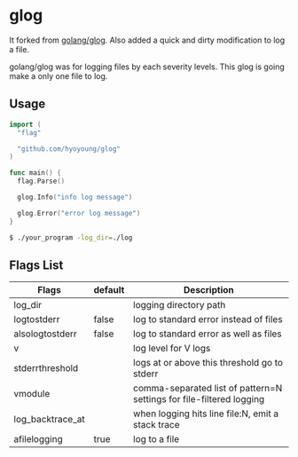 # glog #

It forked from [golang/glog](https://github.com/golang/glog).
Also added a quick and dirty modification to log a file.

golang/glog was for logging files by each severity levels.
This glog is going make a only one file to log.

## Usage ##

```go
import (
  "flag"

  "github.com/hyoyoung/glog"
)

func main() {
  flag.Parse()

  glog.Info("info log message")

  glog.Error("error log message")
}
```

```bash
$ ./your_program -log_dir=./log
```

## Flags List ##

| Flags            | default | Description                                                          |
|------------------|---------|----------------------------------------------------------------------|
| log_dir          |         | logging directory path                                               |
| logtostderr      | false   | log to standard error instead of files                               |
| alsologtostderr  | false   | log to standard error as well as files                               |
| v                |         | log level for V logs                                                 |
| stderrthreshold  |         | logs at or above this threshold go to stderr                         |
| vmodule          |         | comma-separated list of pattern=N settings for file-filtered logging |
| log_backtrace_at |         | when logging hits line file:N, emit a stack trace                    |
| afilelogging     | true    | log to a file                                                        |
